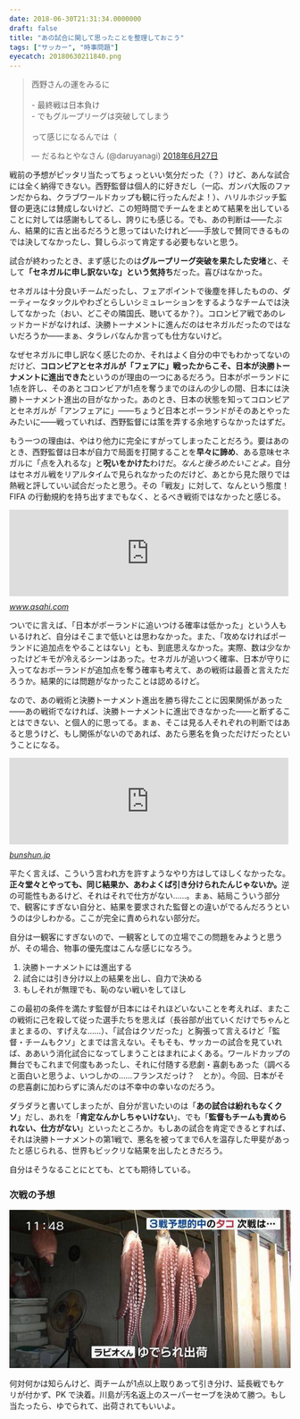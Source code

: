 ```yaml
---
date: 2018-06-30T21:31:34.0000000
draft: false
title: "あの試合に関して思ったことを整理しておこう"
tags: ["サッカー", "時事問題"]
eyecatch: 20180630211840.png
---
```

<p><blockquote class="twitter-tweet" data-lang="ja"><p lang="ja" dir="ltr">西野さんの運をみるに<br><br>- 最終戦は日本負け<br>- でもグループリーグは突破してしまう<br><br>って感じになるんでは（</p>&mdash; だるねとやなさん (@daruyanagi) <a href="https://twitter.com/daruyanagi/status/1012039531082596352?ref_src=twsrc%5Etfw">2018年6月27日</a></blockquote><script async src="https://platform.twitter.com/widgets.js" charset="utf-8"></script></p><p>戦前の予想がピッタリ当たってちょっといい気分だった（？）けど、あんな試合には全く納得できない。西野監督は個人的に好きだし（一応、ガンバ大阪のファンだからね、クラブワールドカップも観に行ったんだよ！）、ハリルホジッチ監督の更迭には賛成しないけど、この短時間でチームをまとめて結果を出していることに対しては感謝もしてるし、誇りにも感じる。でも、あの判断は――たぶん、結果的に吉と出るだろうと思ってはいたけれど――手放しで賛同できるものでは決してなかったし、賢しらぶって肯定する必要もないと思う。</p><p>試合が終わったとき、まず感じたのは<b>グループリーグ突破を果たした安堵</b>と、そして<b>「セネガルに申し訳ないな」という気持ち</b>だった。喜びはなかった。</p><p>セネガルは十分良いチームだったし、フェアポイントで後塵を拝したものの、ダーティーなタックルやわざとらしいシミュレーションをするようなチームでは決してなかった（おい、どこぞの隣国氏、聴いてるか？）。コロンビア戦であのレッドカードがなければ、決勝トーナメントに進んだのはセネガルだったのではないだろうか――まぁ、タラレバなんか言っても仕方ないけど。</p><p>なぜセネガルに申し訳なく感じたのか、それはよく自分の中でもわかってないのだけど、<b>コロンビアとセネガルが「フェアに」戦ったからこそ、日本が決勝トーナメントに進出できた</b>というのが理由の一つにあるだろう。日本がポーランドに1点を許し、そのあとコロンビアが1点を奪うまでのほんの少しの間、日本には決勝トーナメント進出の目がなかった。あのとき、日本の状態を知ってコロンビアとセネガルが「アンフェアに」――ちょうど日本とポーランドがそのあとやったみたいに――戦っていれば、西野監督には策を弄する余地すらなかったはずだ。</p><p>もう一つの理由は、やはり他力に完全にすがってしまったことだろう。要はあのとき、西野監督は日本が自力で局面を打開することを<b>早々に諦め</b>、ある意味セネガルに「点を入れるな」と<b>呪いをかけた</b>わけだ。<i>なんと後ろめたいことよ。</i>自分はセネガル戦をリアルタイムで見られなかったのだけど、あとから見た限りでは熱戦と評していい試合だったと思う。その「戦友」に対して、なんという態度！　FIFA の行動規約を持ち出すまでもなく、とるべき戦術ではなかったと感じる。</p><p><iframe src="https://hatenablog-parts.com/embed?url=https%3A%2F%2Fwww.asahi.com%2Farticles%2FASL6Z0575L6YUTQP03K.html" title="「規範」守らぬ西野監督　世界のサッカーを敵に回した：朝日新聞デジタル" class="embed-card embed-webcard" scrolling="no" frameborder="0" style="display: block; width: 100%; height: 155px; max-width: 500px; margin: 10px 0px;"></iframe><cite class="hatena-citation"><a href="https://www.asahi.com/articles/ASL6Z0575L6YUTQP03K.html">www.asahi.com</a></cite></p><p>ついでに言えば、「日本がポーランドに追いつける確率は低かった」という人もいるけれど、自分はそこまで低いとは思わなかった。また、「攻めなければポーランドに追加点をやることはない」とも、到底思えなかった。実際、数は少なかったけどキモが冷えるシーンはあった。セネガルが追いつく確率、日本が守りに入ってなおポーランドが追加点を奪う確率も考えて、あの戦術は最善と言えただろうか。結果的には問題がなかったことは認めるけど。</p><p>なので、あの戦術と決勝トーナメント進出を勝ち得たことに因果関係があった――あの戦術でなければ、決勝トーナメントに進出できなかった――と断ずることはできない、と個人的に思ってる。まぁ、そこは見る人それぞれの判断ではあると思うけど、もし関係がないのであれば、あたら悪名を負っただけだったということになる。</p><p><iframe src="https://hatenablog-parts.com/embed?url=http%3A%2F%2Fbunshun.jp%2Farticles%2F-%2F7964" title="「韓国は美しく敗退、日本は醜くベスト16入り」……ドイツ撃破でどこか余裕の韓国人 | W杯半端ないって！ | 文春オンライン" class="embed-card embed-webcard" scrolling="no" frameborder="0" style="display: block; width: 100%; height: 155px; max-width: 500px; margin: 10px 0px;"></iframe><cite class="hatena-citation"><a href="http://bunshun.jp/articles/-/7964">bunshun.jp</a></cite></p><p>平たく言えば、こういう言われ方を許すようなやり方はしてほしくなかったな。<b>正々堂々とやっても、同じ結果か、あわよくば引き分けられたんじゃないか。</b>逆の可能性もあるけど、それはそれで仕方がない……。まぁ、結局こういう部分で、観客にすぎない自分と、結果を要求された監督との違いがでるんだろうというのは少しわかる。ここが完全に責められない部分だ。</p><p>自分は一観客にすぎないので、一観客としての立場でこの問題をみようと思うが、その場合、物事の優先度はこんな感じになろう。</p>

<ol>
<li>決勝トーナメントには進出する</li>
<li>試合には引き分け以上の結果を出し、自力で決める</li>
<li>もしそれが無理でも、恥のない戦いをしてほし</li>
</ol><p>この最初の条件を満たす監督が日本にはそれほどいないことを考えれば、またこの戦術に己を殺して従った選手たちを思えば（長谷部が出ていくだけでちゃんとまとまるの、すげえな……）、「試合はクソだった」と胸張って言えるけど「監督・チームもクソ」とまでは言えない。そもそも、サッカーの試合を見ていれば、ああいう消化試合になってしまうことはまれによくある。ワールドカップの舞台でもこれまで何度もあったし、それに付随する悲劇・喜劇もあった（調べると面白いと思うよ、いつしかの……フランスだっけ？　とか）。今回、日本がその悲喜劇に加わらずに済んだのは不幸中の幸いなのだろう。</p><p>ダラダラと書いてしまったが、自分が言いたいのは「<b>あの試合は紛れもなくクソ</b>」だし、あれを「<b>肯定なんかしちゃいけない</b>」、でも「<b>監督もチームも責められない、仕方がない</b>」といったところか。もしあの試合を肯定できるとすれば、それは決勝トーナメントの第1戦で、悪名を被ってまで6人を温存した甲斐があったと感じられる、世界もビックリな結果を出したときだろう。</p><p>自分はそうなることにとても、とても期待している。</p>

<div class="section">
<h3>次戦の予想</h3>
<p><span itemscope itemtype="http://schema.org/Photograph"><img src="20180630211840.png" alt="f:id:daruyanagi:20180630211840p:plain" title="f:id:daruyanagi:20180630211840p:plain" class="hatena-fotolife" itemprop="image"></span></p><p>何対何かは知らんけど、両チームが1点以上取りあって引き分け、延長戦でもケリが付かず、PK で決着。川島が汚名返上のスーパーセーブを決めて勝つ。もし当たったら、ゆでられて、出荷されてもいいよ。</p>

</div>